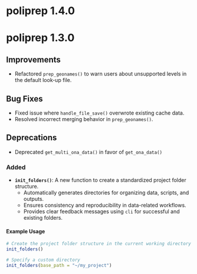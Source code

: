 # poliprep 1.4.0

# poliprep 1.3.0

## Improvements

- Refactored `prep_geonames()` to warn users about unsupported levels in the default look-up file.

## Bug Fixes

- Fixed issue where `handle_file_save()` overwrote existing cache data.
- Resolved incorrect merging behavior in `prep_geonames()`.

## Deprecations

- Deprecated `get_multi_ona_data()` in favor of `get_ona_data()`

### Added
- **`init_folders()`**: A new function to create a standardized project folder structure.
  - Automatically generates directories for organizing data, scripts, and outputs.
  - Ensures consistency and reproducibility in data-related workflows.
  - Provides clear feedback messages using `cli` for successful and existing folders.

#### Example Usage
```r
# Create the project folder structure in the current working directory
init_folders()

# Specify a custom directory
init_folders(base_path = "~/my_project")
```
